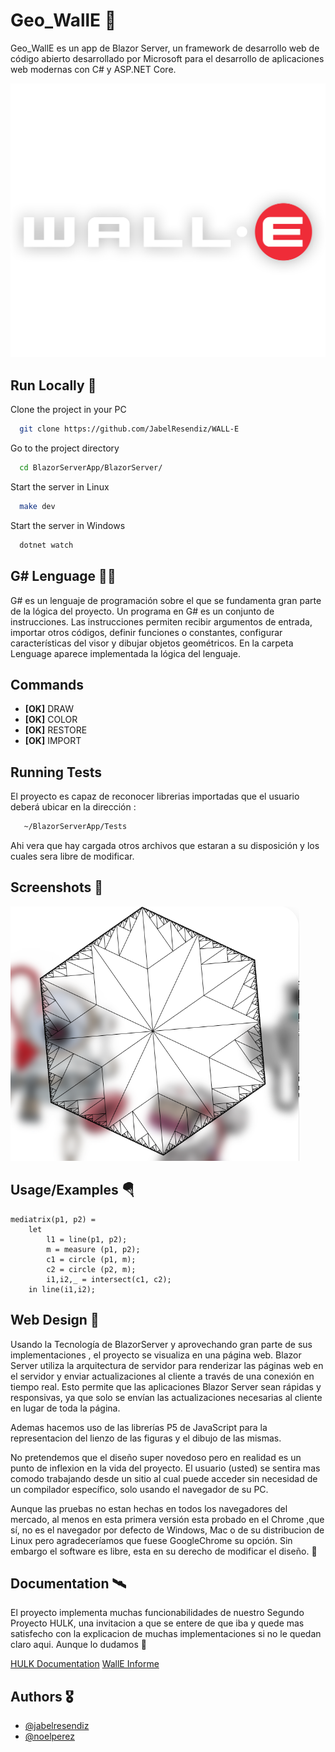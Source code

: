 
# Geo_WallE 🤖

Geo_WallE es un app de Blazor Server, un framework de desarrollo web de código abierto desarrollado por Microsoft para el desarrollo de aplicaciones web modernas con C# y ASP.NET Core. 

![Logo](/BlazorServerApp/BlazorServer/wwwroot/logo.png)


## Run Locally 🦾

Clone the project in your PC

```bash
  git clone https://github.com/JabelResendiz/WALL-E
```

Go to the project directory

```bash
  cd BlazorServerApp/BlazorServer/
```

Start the server in Linux

```bash
  make dev
```

Start the server in Windows

```bash
  dotnet watch
```

## G# Lenguage 👨‍💻

G# es un lenguaje de programación sobre el que se fundamenta gran parte de la lógica del proyecto. Un programa en G# es un conjunto de instrucciones. Las instrucciones permiten recibir argumentos de
entrada, importar otros códigos, definir funciones o constantes, configurar características del visor y dibujar objetos
geométricos. En la carpeta Lenguage aparece implementada la lógica del lenguaje.

## Commands

- **[OK]** DRAW
- **[OK]** COLOR
- **[OK]** RESTORE
- **[OK]** IMPORT


## Running Tests

El proyecto es capaz de reconocer librerias importadas que el usuario deberá ubicar en la dirección :
```bash
   ~/BlazorServerApp/Tests
```
Ahi vera que hay cargada otros archivos que estaran a su disposición y los cuales sera libre de modificar. 

## Screenshots 📸

![App Screenshot](/HexagonWallE.png)


## Usage/Examples 🪂

```
mediatrix(p1, p2) = 
    let
        l1 = line(p1, p2);
        m = measure (p1, p2);
        c1 = circle (p1, m);
        c2 = circle (p2, m);
        i1,i2,_ = intersect(c1, c2);
    in line(i1,i2);
```

## Web Design 🚀

Usando la Tecnología de BlazorServer y aprovechando gran parte de sus implementaciones , el proyecto se visualiza en una página web. Blazor Server utiliza la arquitectura de servidor para renderizar las páginas web en el servidor y enviar actualizaciones al cliente a través de una conexión en tiempo real. Esto permite que las aplicaciones Blazor Server sean rápidas y responsivas, ya que solo se envían las actualizaciones necesarias al cliente en lugar de toda la página.

Ademas hacemos uso de las librerías P5 de JavaScript para la representacion del lienzo de las figuras y el dibujo de las mismas.

No pretendemos que el diseño super novedoso pero en realidad es un punto de inflexion en la vida del proyecto. El usuario (usted) se sentira mas comodo trabajando desde un sitio al cual puede acceder sin necesidad de un compilador específico, solo usando el navegador de su PC. 

Aunque las pruebas no estan hechas en todos los navegadores del mercado, al menos en esta primera versión esta probado en el Chrome ,que sí, no es el navegador por defecto de Windows, Mac o de su distribucion de Linux pero agradeceríamos que fuese GoogleChrome su opción. Sin embargo el software es libre, esta en su derecho de modificar el diseño. 🚀

## Documentation 🛰

El proyecto implementa muchas funcionabilidades de nuestro Segundo Proyecto HULK, una invitacion a que se entere de que iba y quede mas satisfecho con la explicacion de muchas implementaciones si no le quedan claro aqui. Aunque lo dudamos 👾

[HULK Documentation](https://github.com/JabelResendiz/HULK---Interpreter)
[WallE Informe](/GeoWall-E.pdf)

## Authors 🎖


- [@jabelresendiz](https://github.com/JabelResendiz)
- [@noelperez](https://github.com/noelpc03)

